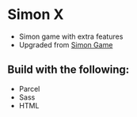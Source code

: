# Simon X
- Simon game with extra features
- Upgraded from [Simon Game](https://github.com/eskaine/simon_game)

## Build with the following:
- Parcel
- Sass
- HTML